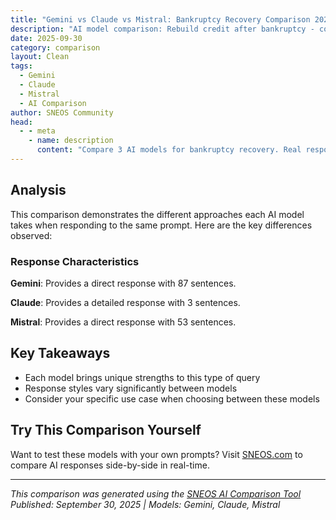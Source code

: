 ```yaml
---
title: "Gemini vs Claude vs Mistral: Bankruptcy Recovery Comparison 2025"
description: "AI model comparison: Rebuild credit after bankruptcy - complete recovery plan..."
date: 2025-09-30
category: comparison
layout: Clean
tags:
  - Gemini
  - Claude
  - Mistral
  - AI Comparison
author: SNEOS Community
head:
  - - meta
    - name: description
      content: "Compare 3 AI models for bankruptcy recovery. Real responses from Gemini, Claude, Mistral with detailed analysis."
---
```


<ChatComparison
  title="Gemini vs Claude vs Mistral: Bankruptcy Recovery Comparison 2025"
  prompt="Rebuild credit after bankruptcy - complete recovery plan"
  :responses='{
    "Gemini": "Okay, let\u0027s craft a comprehensive credit recovery plan after bankruptcy.  This is a marathon, not a sprint, and requires patience, discipline, and consistent effort.  This plan is divided into phases, covering immediate actions, short-term strategies, medium-term goals, and long-term habits.\n\n**Important Disclaimer:** *I am an AI chatbot and cannot provide financial advice.  This is a general guide for informational purposes only.  Consult with a qualified financial advisor or credit counselor for personalized advice based on your specific situation.*\n\n**Phase 1: Immediate Post-Bankruptcy Actions (First 1-3 Months)**\n\n*   **1. Understand Your Credit Report:**\n    *   **Obtain a Copy:** Get free copies of your credit reports from all three major credit bureaus: Experian, Equifax, and TransUnion. You can do this at AnnualCreditReport.com. You are legally entitled to one free report from each bureau every 12 months.\n    *   **Review for Accuracy:** Carefully review each report.  Bankruptcy filings often cause errors.  Look for accounts listed incorrectly, balances shown as owing that were discharged in bankruptcy, or accounts not marked as included in bankruptcy.\n    *   **Dispute Errors:**  Immediately dispute any errors with each credit bureau *in writing*.  Provide supporting documentation (like your bankruptcy discharge paperwork).  They have a limited time (usually 30-45 days) to investigate and respond.\n*   **2. Manage Your Finances:**\n    *   **Create a Budget:**  A realistic budget is crucial.  Track your income and expenses.  Identify areas where you can cut back.  Use budgeting apps, spreadsheets, or even pen and paper.\n    *   **Build an Emergency Fund:**  Even a small emergency fund can prevent you from relying on credit when unexpected expenses arise.  Aim for at least $500 initially, then gradually work toward 3-6 months of living expenses.\n    *   **Pay Bills On Time, Every Time:** This is non-negotiable.  Set up automatic payments where possible to avoid late fees and negative marks on your credit report.\n*   **3. Protect Yourself from Predatory Lenders:**\n    *   **Be Wary of \u0022Guaranteed Credit\u0022 Offers:**  These often come with exorbitant interest rates and hidden fees.\n    *   **Avoid Payday Loans and Title Loans:** These are extremely expensive and can lead to a debt spiral.\n    *   **Research Any Lender Thoroughly:**  Check their reputation and read reviews before applying for any credit product.\n\n**Phase 2: Short-Term Strategies (3-12 Months)**\n\n*   **1. Secured Credit Cards:**\n    *   **Apply for a Secured Credit Card:** These cards require a cash deposit as collateral, making them easier to obtain with a bankruptcy on your record.  Look for cards that report to all three major credit bureaus.\n    *   **Use it Responsibly:**  Treat it like a debit card.  Charge small amounts each month (ideally less than 30% of your credit limit) and pay the balance in full *every month*.  Avoid cash advances.\n    *   **Graduate to an Unsecured Card:** After 6-12 months of responsible use, inquire about graduating to an unsecured credit card with the same issuer.\n*   **2. Credit-Builder Loans:**\n    *   **Explore Credit-Builder Loans:** These loans are specifically designed to help rebuild credit.  You make monthly payments, and the lender reports your payment history to the credit bureaus. Sometimes the loan is secured, and the proceeds are held in an account until you have paid the loan off.\n    *   **Check with Local Credit Unions and Community Banks:** They are often more willing to work with individuals with past credit challenges.\n*   **3. Become an Authorized User:**\n    *   **Ask a Trusted Friend or Family Member:** If you have a friend or family member with good credit, ask if they\u0027ll add you as an authorized user on their credit card.  Their positive payment history will be reflected on your credit report, helping to improve your score.  Make sure the card issuer reports authorized user activity to the credit bureaus.  Be aware this can impact their credit score negatively if you misuse it.\n\n**Phase 3: Medium-Term Goals (12-24 Months)**\n\n*   **1. Monitor Your Credit Regularly:**\n    *   **Continue to Check Your Credit Reports:**  Monitor your progress and ensure no new errors appear.\n    *   **Consider a Credit Monitoring Service:** These services can alert you to changes in your credit report, potentially identifying fraudulent activity early.  However, be aware that some are expensive.\n*   **2. Diversify Your Credit Portfolio:**\n    *   **Consider a Retail Credit Card:** Once you have a secured credit card and/or a credit-builder loan, consider applying for a retail credit card from a store you frequently shop at.  Again, use it responsibly and pay the balance in full each month.\n    *   **Avoid Applying for Too Many Cards at Once:** Multiple credit inquiries in a short period can negatively impact your credit score.\n*   **3. Maintain Low Credit Utilization:**\n    *   **Keep Your Credit Card Balances Low:** Aim to use no more than 30% of your available credit on any card. Ideally, keep it below 10%.  This shows lenders that you are responsible with credit.\n*   **4. Continue Paying All Bills On Time:**  This is critical for long-term credit health.\n\n**Phase 4: Long-Term Habits (24\u002B Months and Beyond)**\n\n*   **1. Responsible Credit Management:**\n    *   **Continue Using Credit Wisely:**  Don\u0027t overextend yourself.  Only charge what you can afford to pay back each month.\n    *   **Avoid Maxing Out Credit Cards:**  This is a red flag for lenders.\n*   **2.  Regular Financial Check-Ups:**\n    *   **Review Your Budget Regularly:**  Adjust your budget as your income and expenses change.\n    *   **Re-evaluate Your Credit Needs:**  As your credit improves, consider upgrading to cards with better rewards and lower interest rates.\n*   **3.  Save and Invest:**\n    *   **Prioritize Saving and Investing:**  Building wealth will give you financial security and reduce your reliance on credit.\n    *   **Consider Retirement Savings:**  Take advantage of employer-sponsored retirement plans and other investment options.\n\n**Key Considerations Throughout the Process:**\n\n*   **Time is Your Friend:** Credit recovery takes time. Don\u0027t get discouraged if you don\u0027t see results immediately.\n*   **Be Patient:**  Bankruptcy stays on your credit report for 7-10 years, but its impact lessens over time.\n*   **Stay Positive:**  Focus on making consistent progress and building good financial habits.\n*   **Seek Professional Help:**  Consider working with a non-profit credit counseling agency for personalized guidance and support. The National Foundation for Credit Counseling (NFCC) and the Association for Financial Counseling \u0026 Planning Education (AFCPE) are good resources.\n*   **Understand Credit Scoring Models:**  Learn about the factors that influence your credit score, such as payment history, credit utilization, length of credit history, and types of credit.\n*   **Beware of Credit Repair Scams:**  Legitimate credit repair companies can\u0027t guarantee results and can\u0027t remove accurate information from your credit report.\n\n**Addressing Potential Obstacles:**\n\n*   **High Interest Rates:** Expect to pay higher interest rates on credit cards and loans initially. As your credit improves, you can refinance or apply for better terms.\n*   **Limited Credit Options:** Your credit options may be limited at first. Start small and gradually expand your credit portfolio.\n*   **Emotional Challenges:**  Bankruptcy can be emotionally challenging. Seek support from friends, family, or a therapist if needed.\n\nBy following this comprehensive plan and staying committed to responsible financial habits, you can rebuild your credit and achieve your financial goals after bankruptcy. Good luck!\n",
    "Claude": "# Complete Credit Recovery Plan After Bankruptcy\n\n## Phase 1: Foundation Building (Months 1-6)\n\n### Immediate Actions\n- **Obtain your credit reports** from all three bureaus (Experian, Equifax, TransUnion)\n- **Verify bankruptcy discharge** appears correctly on reports\n- **Dispute any errors** such as debts showing as unpaid that were discharged\n- **Open a checking/savings account** if you don\u0027t have one\n- **Build emergency fund** (start with $500-1,000)\n\n### Initial Credit Products\n**Secured Credit Cards**\n- Apply for 1-2 secured cards (Capital One, Discover It Secured)\n- Put down $200-500 deposit\n- Use for small purchases (10-30% of limit)\n- Pay in full monthly\n\n**Credit Builder Loans**\n- Consider from credit unions or online lenders\n- Small amounts ($300-1,000)\n- Payment history helps rebuild credit\n\n## Phase 2: Active Rebuilding (Months 6-18)\n\n### Credit Management\n- **Monitor credit scores** monthly (use free services like Credit Karma)\n- **Keep utilization low** (under 10% ideally)\n- **Never miss payments** - set up autopay\n- **Gradually increase credit limits** on secured cards\n\n### Additional Credit Options\n- **Store credit cards** (easier approval, but watch interest rates)\n- **Authorized user status** (ask trusted family member)\n- **Gas or retail cards** with easier approval standards\n\n### Financial Habits\n- **Pay all bills on time** (utilities, rent, phone)\n- **Keep old accounts open** to build credit history length\n- **Diversify credit types** (cards, loans, etc.)\n\n## Phase 3: Expansion (Months 18-36)\n\n### Upgrading Credit\n- **Convert secured cards** to unsecured versions\n- **Apply for better credit cards** with rewards or lower rates\n- **Consider auto loans** if needed (helps credit mix)\n- **Explore credit unions** for better terms\n\n### Advanced Strategies\n- **Optimize credit utilization** across multiple cards\n- **Time applications strategically** (avoid too many inquiries)\n- **Build relationship with primary bank**\n- **Consider becoming an authorized user** on spouse\u0027s accounts\n\n## Phase 4: Full Recovery (Years 3-7\u002B)\n\n### Long-term Goals\n- **Achieve 700\u002B credit score**\n- **Qualify for prime interest rates**\n- **Access to premium credit products**\n- **Prepare for major purchases** (home, etc.)\n\n### Maintaining Good Credit\n- **Continue responsible usage patterns**\n- **Monitor credit regularly**\n- **Avoid old spending habits that led to bankruptcy**\n- **Build substantial emergency fund** (6 months expenses)\n\n## Timeline Expectations\n\n| Time Period | Expected Score Range | Available Credit Products |\n|-------------|---------------------|---------------------------|\n| 0-6 months | 450-550 | Secured cards, credit builder loans |\n| 6-18 months | 550-650 | Store cards, some unsecured cards |\n| 18-36 months | 600-700 | Better unsecured cards, auto loans |\n| 3\u002B years | 650-750\u002B | Premium cards, mortgages (with conditions) |\n\n## Key Success Factors\n\n### Non-Negotiables\n- **Pay everything on time, every time**\n- **Keep balances low**\n- **Be patient with the process**\n- **Don\u0027t repeat past financial mistakes**\n\n### Monitoring Tools\n- **Free credit reports** annually from AnnualCreditReport.com\n- **Free credit scores** from banks, cards, or apps\n- **Credit monitoring services** for alerts\n\n## Common Pitfalls to Avoid\n\n- Applying for too much credit too quickly\n- Maxing out secured credit cards\n- Missing payments during the rebuilding process\n- Closing old accounts once they become available\n- Falling into debt again before credit is fully rebuilt\n\n## Special Considerations\n\n### Chapter 7 vs Chapter 13\n- **Chapter 7**: Rebuilding can start immediately after discharge\n- **Chapter 13**: May be able to get credit during payment plan with court approval\n\n### Mortgage Considerations\n- **Conventional loans**: Typically 4 years after Chapter 7, 2 years after Chapter 13\n- **FHA loans**: 2 years after Chapter 7, 1 year after Chapter 13\n- **VA loans",
    "Mistral": "Rebuilding credit after bankruptcy involves a strategic and disciplined approach. Here\u0027s a complete recovery plan to help you improve your credit score and regain financial stability:\n\n### 1. **Understand Your Credit Report**\n   - **Obtain Your Credit Report:** Get a copy of your credit report from the three major credit bureaus (Equifax, Experian, and TransUnion). You can do this for free once a year at AnnualCreditReport.com.\n   - **Review for Errors:** Ensure all information is accurate. If there are errors, dispute them with the credit bureaus.\n\n### 2. **Create a Budget**\n   - **Track Income and Expenses:** Use a budgeting tool or app to monitor your spending and ensure you are living within your means.\n   - **Set Financial Goals:** Determine short-term and long-term financial goals to stay motivated.\n\n### 3. **Build an Emergency Fund**\n   - **Start Small:** Aim to save at least $500 initially.\n   - **Grow Over Time:** Gradually increase your savings to cover 3-6 months of living expenses.\n\n### 4. **Open a Secured Credit Card**\n   - **Choose Wisely:** Look for a secured credit card with no annual fee and a low deposit requirement.\n   - **Use Responsibly:** Make small purchases and pay off the balance in full each month to avoid interest charges.\n\n### 5. **Consider a Credit-Builder Loan**\n   - **Understand the Terms:** These loans are designed to help you build credit. The loan amount is held in a savings account and released to you once you\u0027ve made all the payments.\n   - **Make Timely Payments:** Ensure all payments are made on time to build a positive payment history.\n\n### 6. **Pay All Bills on Time**\n   - **Set Up Automatic Payments:** Use auto-pay for recurring bills to avoid missed payments.\n   - **Monitor Due Dates:** Keep a calendar or use reminders to ensure you never miss a payment.\n\n### 7. **Limit New Credit Applications**\n   - **Avoid Multiple Inquiries:** Each new credit application can temporarily lower your credit score.\n   - **Focus on Quality Over Quantity:** Aim for a few well-managed credit accounts rather than many.\n\n### 8. **Monitor Your Credit Score**\n   - **Use Credit Monitoring Services:** Services like Credit Karma or Credit Sesame can help you track your progress.\n   - **Check Regularly:** Review your credit score and report at least once a quarter to ensure accuracy and progress.\n\n### 9. **Educate Yourself on Financial Literacy**\n   - **Read Books and Articles:** Learn about personal finance, budgeting, and credit management.\n   - **Attend Workshops:** Participate in financial literacy workshops or webinars.\n\n### 10. **Seek Professional Help**\n   - **Credit Counseling:** Consider working with a non-profit credit counseling agency for personalized advice.\n   - **Financial Advisor:** Consult a financial advisor for long-term planning and investment strategies.\n\n### 11. **Rebuild Credit with Installment Loans**\n   - **Auto Loans:** If you need a car, consider an auto loan. Ensure you can afford the payments and make them on time.\n   - **Student Loans:** If you are a student, federal student loans can help build credit if managed responsibly.\n\n### 12. **Avoid High-Interest Loans**\n   - **Payday Loans:** Avoid these at all costs due to their high interest rates and fees.\n   - **Title Loans:** Similarly, avoid title loans as they can lead to a cycle of debt.\n\n### 13. **Stay Patient and Persistent**\n   - **Time Heals:** Rebuilding credit takes time. Stay committed to your plan and be patient.\n   - **Celebrate Milestones:** Acknowledge and celebrate small victories to stay motivated.\n\n### 14. **Maintain a Positive Attitude**\n   - **Stay Positive:** Focus on the progress you\u0027ve made rather than the setbacks.\n   - **Seek Support:** Join support groups or forums for people rebuilding credit after bankruptcy.\n\n### 15. **Regularly Review and Adjust Your Plan**\n   - **Assess Progress:** Periodically review your financial situation and adjust your plan as needed.\n   - **Stay Flexible:** Be open to new strategies and opportunities to improve your credit.\n\nBy following this comprehensive plan, you can gradually rebuild your credit and achieve financial stability after bankruptcy."
  }'
  published-date="13:12"
/>

## Analysis

This comparison demonstrates the different approaches each AI model takes when responding to the same prompt. Here are the key differences observed:

### Response Characteristics

**Gemini**: Provides a direct response with 87 sentences. 

**Claude**: Provides a detailed response with 3 sentences. 

**Mistral**: Provides a direct response with 53 sentences. 

## Key Takeaways

- Each model brings unique strengths to this type of query
- Response styles vary significantly between models
- Consider your specific use case when choosing between these models

## Try This Comparison Yourself

Want to test these models with your own prompts? Visit [SNEOS.com](https://sneos.com) to compare AI responses side-by-side in real-time.

---

*This comparison was generated using the [SNEOS AI Comparison Tool](https://sneos.com)*
*Published: September 30, 2025 | Models: Gemini, Claude, Mistral*
